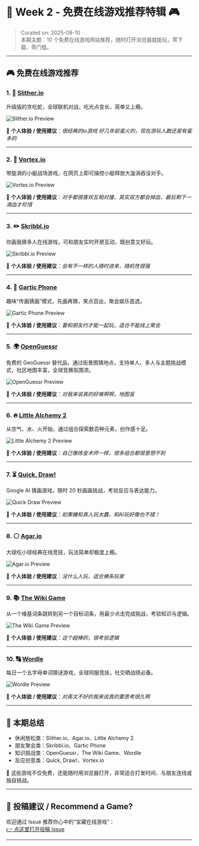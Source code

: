 # 📅 Week 2 - 免费在线游戏推荐特辑 🎮

> Curated on: 2025-08-10  
> 本期主题：10 个免费在线游戏网站推荐，随时打开浏览器就能玩，零下载、零门槛。

---

## 🎮 免费在线游戏推荐

### 1. 🐍 [Slither.io](https://slither.io)
升级版的贪吃蛇，全球联机对战，吃光点变长，简单又上瘾。

![Slither.io Preview](../assets/week-2/slitherio.png)

💬 **个人体验 / 使用建议**：_很经典的io游戏 好几年前蛮火的，现在游玩人数还是有蛮多的_

---

### 2. 🌊 [Vortex.io](https://www.crazygames.com/game/vortex-io)
带旋涡的小艇战场游戏，在网页上即可操控小艇释放大漩涡吞没对手。

![Vortex.io Preview](../assets/week-2/vortexio.png)

💬 **个人体验 / 使用建议**：_对手都很喜欢互相对撞，其实双方都会掉血，最后剩下一滴血才珍惜_

---

### 3. ✏️ [Skribbl.io](https://skribbl.io)
你画我猜多人在线游戏，可和朋友实时开房互动，既创意又好玩。

![Skribbl.io Preview](../assets/week-2/skribblio.png)

💬 **个人体验 / 使用建议**：_会有不一样的人随时进来，随机性很强_

---

### 4. 🎨 [Gartic Phone](https://garticphone.com)
趣味“传画猜画”模式，先画再猜，笑点百出，聚会娱乐首选。

![Gartic Phone Preview](../assets/week-2/garticphone.png)

💬 **个人体验 / 使用建议**：_要和朋友约才能一起玩，适合不能线上聚会_

---

### 5. 🌍 [OpenGuessr](https://openguessr.com/)
免费的 GeoGuessr 替代品，通过街景图猜地点，支持单人、多人与主题挑战模式，社区地图丰富，全球竞赛氛围浓。

![OpenGuessr Preview](../assets/week-2/openguessr.png)

💬 **个人体验 / 使用建议**：_对我来说真的好难啊啊，地图盲_

---

### 6. 🔥 [Little Alchemy 2](https://littlealchemy2.com)
从空气、水、火开始，通过组合探索数百种元素，创作感十足。

![Little Alchemy 2 Preview](../assets/week-2/littlealchemy2.png)

💬 **个人体验 / 使用建议**：_自己像炼金术师一样，很多组合都很意想不到_

---

### 7. ⏳ [Quick, Draw!](https://quickdraw.withgoogle.com)
Google AI 猜画游戏，限时 20 秒画画挑战，考验反应与表达能力。

![Quick Draw Preview](../assets/week-2/quickdraw.png)

💬 **个人体验 / 使用建议**：_如果嫌和真人玩太蠢，和AI玩好像也不错！_

---

### 8. ⚪ [Agar.io](https://agar.io)
大球吃小球经典在线竞技，玩法简单却极度上瘾。

![Agar.io Preview](../assets/week-2/agario.png)

💬 **个人体验 / 使用建议**：_没什么人玩，适合佛系玩家_

---

### 9. 📚 [The Wiki Game](https://www.thewikigame.com)
从一个维基词条跳转到另一个目标词条，用最少点击完成挑战，考验知识与逻辑。

![The Wiki Game Preview](../assets/week-2/wikigame.png)

💬 **个人体验 / 使用建议**：_这个超棒的，很考验逻辑_

---

### 10. 🔠 [Wordle](https://www.nytimes.com/games/wordle)
每日一个五字母单词猜谜游戏，全球同服竞技，社交晒战绩必备。

![Wordle Preview](../assets/week-2/wordle.png)

💬 **个人体验 / 使用建议**：_对英文不好的我来说真的要思考很久啊_

---

## 🧾 本期总结
- 休闲放松类：Slither.io、Agar.io、Little Alchemy 2
- 朋友聚会类：Skribbl.io、Gartic Phone
- 知识挑战类：OpenGuessr、The Wiki Game、Wordle
- 反应创意类：Quick, Draw!、Vortex.io

🔖 这些游戏不仅免费，还能随时用浏览器打开，非常适合打发时间、与朋友连线或独自挑战。

---

## 🙌 投稿建议 / Recommend a Game?
欢迎通过 Issue 推荐你心中的“宝藏在线游戏”：  
[👉 点这里打开投稿 Issue](https://github.com/BlueSoul2003/weekly-sites-collection/issues)

---
